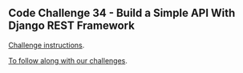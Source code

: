## Code Challenge 34 - Build a Simple API With Django REST Framework

[Challenge instructions](https://pybit.es/articles/codechallenge34/).

[To follow along with our challenges](https://github.com/pybites/challenges/blob/master/INSTALL.md).


